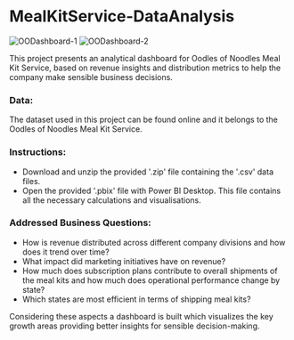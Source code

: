 # MealKitService-DataAnalysis
![OODashboard-1](https://github.com/Cherukuri-Thanu/MealKitService-DataAnalysis/assets/167354871/26ebfa90-b8e1-4a3e-9edb-7566c2852c9f)
![OODashboard-2](https://github.com/Cherukuri-Thanu/MealKitService-DataAnalysis/assets/167354871/af334ee6-ac3c-4b00-b886-770a38ba7561)

This project presents an analytical dashboard for Oodles of Noodles Meal Kit Service, based on revenue insights and distribution metrics to help the company make sensible business decisions.

### Data:
The dataset used in this project can be found online and it belongs to the Oodles of Noodles Meal Kit Service.

### Instructions:
- Download and unzip the provided '.zip' file containing the '.csv' data files.
- Open the provided '.pbix' file with Power BI Desktop. This file contains all the necessary calculations and visualisations.

### Addressed Business Questions:
- How is revenue distributed across different company divisions and how does it trend over time?
- What impact did marketing initiatives have on revenue?
- How much does subscription plans contribute to overall shipments of the meal kits and how much does operational performance change by state?
- Which states are most efficient in terms of shipping meal kits?

Considering these aspects a dashboard is built which visualizes the key growth areas providing better insights for sensible decision-making.
